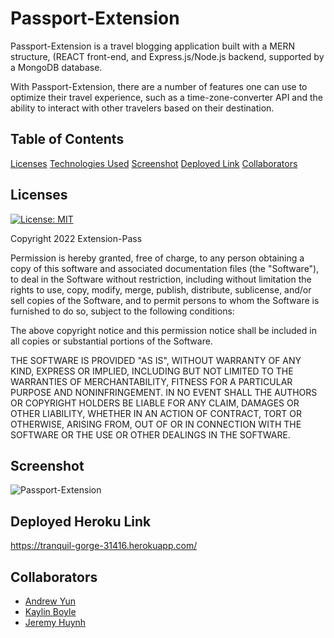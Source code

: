 # Passport-Extension

Passport-Extension is a travel blogging application built with a MERN structure, (REACT front-end, and Express.js/Node.js backend, supported by a MongoDB database.

With Passport-Extension, there are a number of features one can use to optimize their travel experience, such as a time-zone-converter API and the ability to interact with other travelers based on their destination.

## Table of Contents
[Licenses](#licenses)
[Technologies Used](#technologies_used)
[Screenshot](#screenshot)
[Deployed Link](#deployed_link)
[Collaborators](#collaborators)

## Licenses

[![License: MIT](https://img.shields.io/badge/License-MIT-yellow.svg)](https://opensource.org/licenses/MIT)

Copyright 2022 Extension-Pass

Permission is hereby granted, free of charge, to any person obtaining a copy of this software and associated documentation files (the "Software"), to deal in the Software without restriction, including without limitation the rights to use, copy, modify, merge, publish, distribute, sublicense, and/or sell copies of the Software, and to permit persons to whom the Software is furnished to do so, subject to the following conditions:

The above copyright notice and this permission notice shall be included in all copies or substantial portions of the Software.

THE SOFTWARE IS PROVIDED "AS IS", WITHOUT WARRANTY OF ANY KIND, EXPRESS OR IMPLIED, INCLUDING BUT NOT LIMITED TO THE WARRANTIES OF MERCHANTABILITY, FITNESS FOR A PARTICULAR PURPOSE AND NONINFRINGEMENT. IN NO EVENT SHALL THE AUTHORS OR COPYRIGHT HOLDERS BE LIABLE FOR ANY CLAIM, DAMAGES OR OTHER LIABILITY, WHETHER IN AN ACTION OF CONTRACT, TORT OR OTHERWISE, ARISING FROM, OUT OF OR IN CONNECTION WITH THE SOFTWARE OR THE USE OR OTHER DEALINGS IN THE SOFTWARE.

## Screenshot

![Passport-Extension](https://user-images.githubusercontent.com/88342540/156672051-2140e04c-04ef-48c8-bc44-41cf0b6554ed.png)

## Deployed Heroku Link
https://tranquil-gorge-31416.herokuapp.com/ 

## Collaborators
- [Andrew Yun](https://github.com/Andrewy2416)
- [Kaylin Boyle](https://github.com/kaynboyle)
- [Jeremy Huynh](https://github.com/jermeewinn)
